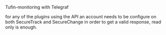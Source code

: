 Tufin-monitoring with Telegraf

for any of the plugins using the API an account needs to be configure on both SecureTrack and SecureChange in order to get a valid response, read only is enough.

